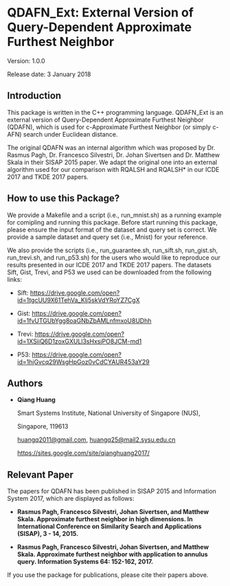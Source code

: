 # QDAFN_Ext: External Version of Query-Dependent Approximate Furthest Neighbor

Version: 1.0.0

Release date: 3 January 2018


Introduction
--------

This package is written in the C++ programming language. QDAFN_Ext is an 
external version of Query-Dependent Approximate Furthest Neighbor (QDAFN), 
which is used for c-Approximate Furthest Neighbor (or simply c-AFN) search 
under Euclidean distance. 

The original QDAFN was an internal algorithm which was proposed 
by Dr. Rasmus Pagh, Dr. Francesco Silvestri, Dr. Johan Sivertsen and 
Dr. Matthew Skala in their SISAP 2015 paper. We adapt the original one 
into an external algorithm used for our comparison with RQALSH and RQALSH* 
in our ICDE 2017 and TKDE 2017 papers. 


How to use this Package?
--------

We provide a Makefile and a script (i.e., run_mnist.sh) as a running example 
for comipling and running this package. Before start running this package, 
please ensure the input format of the dataset and query set is correct. We 
provide a sample dataset and query set (i.e., Mnist) for your reference.

We also provide the scripts (i.e., run_guarantee.sh, run_sift.sh, run_gist.sh, 
run_trevi.sh, and run_p53.sh) for the users who would like to reproduce our
results presented in our ICDE 2017 and TKDE 2017 papers. The datasets Sift, 
Gist, Trevi, and P53 we used can be downloaded from the following links:

* Sift: https://drive.google.com/open?id=1tgcUU9X61TehVa_Klj5skVdYRoYZ7CgX

* Gist: https://drive.google.com/open?id=1fvUTGUbYgg8oaGNbZbAMLnfmxoU8UDhh

* Trevi: https://drive.google.com/open?id=1XSiiQ6D1zoxGXULl3sHxsjPO8JCM-md1

* P53: https://drive.google.com/open?id=1hjGvcq29WsgHpGoz0vCdCYAUR453aY29


Authors
--------

* **Qiang Huang**

  Smart Systems Institute, National University of Singapore (NUS),
  
  Singapore, 119613 
  
  huangq2011@gmail.com, huangq25@mail2.sysu.edu.cn
  
  https://sites.google.com/site/qianghuang2017/


Relevant Paper
--------

The papers for QDAFN has been published in SISAP 2015 and Information 
System 2017, which are displayed as follows:

* **Rasmus Pagh, Francesco Silvestri, Johan Sivertsen, and Matthew Skala. 
Approximate furthest neighbor in high dimensions. In International 
Conference on Similarity Search and Applications (SISAP), 3 - 14, 2015.**

* **Rasmus Pagh, Francesco Silvestri, Johan Sivertsen, and Matthew Skala. 
Approximate furthest neighbor with application to annulus query. 
Information Systems 64: 152-162, 2017.**

If you use the package for publications, please cite their papers above.

